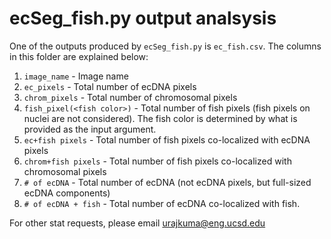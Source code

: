 # ecSeg_fish.py output analsysis

One of the outputs produced by `ecSeg_fish.py` is `ec_fish.csv`. The columns in this folder are explained below:

1. `image_name` - Image name
2. `ec_pixels` - Total number of ecDNA pixels
3. `chrom_pixels` - Total number of chromosomal pixels
4. `fish_pixel(<fish color>)` - Total number of fish pixels (fish pixels on nuclei are not considered). The fish color is determined by what is provided as the input argument. 
5. `ec+fish pixels` - Total number of fish pixels co-localized with ecDNA pixels
6. `chrom+fish pixels` - Total number of fish pixels co-localized with chromosomal pixels
7. `# of ecDNA` - Total number of ecDNA (not ecDNA pixels, but full-sized ecDNA components)
8. `# of ecDNA + fish` - Total number of ecDNA co-localized with fish.

For other stat requests, please email urajkuma@eng.ucsd.edu
